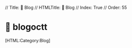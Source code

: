// Title: 📓️ Blog
// HTMLTitle: <span class="twa twa-notebook"><span>📓️</span></span> Blog
// Index: True
// Order: 55

# <span class="twa twa-notebook"><span>📓️</span></span> blogoctt

<div><span>[HTML:Category:Blog]</span></div>
